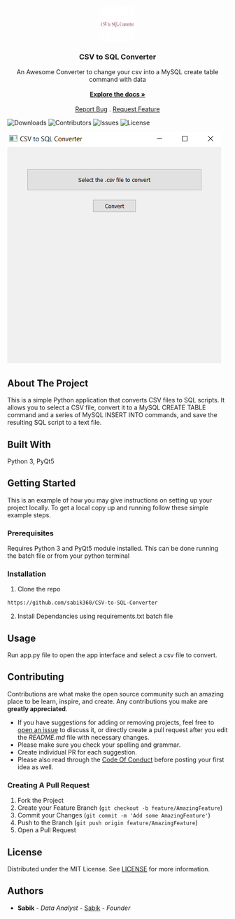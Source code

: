 <br/>
<p align="center">
  <a href="https://github.com/sabik360/CSV-to-SQL-Converter">
    <img src="https://raw.githubusercontent.com/sabik360/CSV-to-SQL-Converter/main/Logo.PNG" alt="Logo" width="80" height="80">
  </a>

  <h3 align="center">CSV to SQL Converter</h3>

  <p align="center">
    An Awesome Converter to change your csv into a MySQL create table command with data
    <br/>
    <br/>
    <a href="https://github.com/sabik360/CSV-to-SQL-Converter"><strong>Explore the docs »</strong></a>
    <br/>
    <br/>
    <a href="https://github.com/sabik360/CSV-to-SQL-Converter/issues">Report Bug</a>
    .
    <a href="https://github.com/sabik360/CSV-to-SQL-Converter/issues">Request Feature</a>
  </p>
</p>

![Downloads](https://img.shields.io/github/downloads/sabik360/CSV-to-SQL-Converter/total) ![Contributors](https://img.shields.io/github/contributors/sabik360/CSV-to-SQL-Converter?color=dark-green) ![Issues](https://img.shields.io/github/issues/sabik360/CSV-to-SQL-Converter) ![License](https://img.shields.io/github/license/sabik360/CSV-to-SQL-Converter) 

![grab-landing-page](https://raw.githubusercontent.com/sabik360/CSV-to-SQL-Converter/main/preview1.PNG) 

## About The Project

This is a simple Python application that converts CSV files to SQL scripts. It allows you to select a CSV file, convert it to a MySQL CREATE TABLE command and a series of MySQL INSERT INTO commands, and save the resulting SQL script to a text file.

## Built With

Python 3,
 PyQt5


## Getting Started

This is an example of how you may give instructions on setting up your project locally.
To get a local copy up and running follow these simple example steps.

### Prerequisites

Requires Python 3 and PyQt5 module installed. This can be done running the batch file or from your python terminal

### Installation

 1. Clone the repo

```sh
https://github.com/sabik360/CSV-to-SQL-Converter
```
 2. Install Dependancies using requirements.txt batch file


## Usage

Run app.py file to open the app interface and select a csv file to convert.

## Contributing

Contributions are what make the open source community such an amazing place to be learn, inspire, and create. Any contributions you make are **greatly appreciated**.
* If you have suggestions for adding or removing projects, feel free to [open an issue](https://github.com/sabik360/CSV-to-SQL-Converter/issues/new) to discuss it, or directly create a pull request after you edit the *README.md* file with necessary changes.
* Please make sure you check your spelling and grammar.
* Create individual PR for each suggestion.
* Please also read through the [Code Of Conduct](https://github.com/sabik360/CSV-to-SQL-Converter/blob/main/CODE_OF_CONDUCT.md) before posting your first idea as well.

### Creating A Pull Request

1. Fork the Project
2. Create your Feature Branch (`git checkout -b feature/AmazingFeature`)
3. Commit your Changes (`git commit -m 'Add some AmazingFeature'`)
4. Push to the Branch (`git push origin feature/AmazingFeature`)
5. Open a Pull Request

## License

Distributed under the MIT License. See [LICENSE](https://github.com/sabik360/CSV-to-SQL-Converter/blob/main/LICENSE.md) for more information.

## Authors

* **Sabik** - *Data Analyst* - [Sabik](https://github.com/sabik360) - *Founder*


